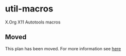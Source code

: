 # util-macros

X.Org X11 Autotools macros

## Moved

This plan has been moved. For more information see [here](https://github.com/habitat-sh/core-plans#additional-plans)
